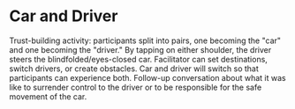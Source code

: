 # Car and Driver

Trust-building activity: participants split into pairs, one becoming the "car" and one becoming the "driver." By tapping on either shoulder, the driver steers the blindfolded/eyes-closed car. Facilitator can set destinations, switch drivers, or create obstacles. Car and driver will switch so that participants can experience both.  Follow-up conversation about what it was like to surrender control to the driver or to be responsible for the safe movement of the car. 
